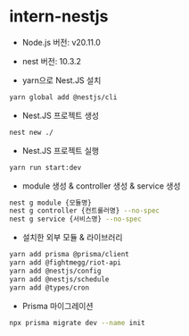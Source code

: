 # intern-nestjs

- Node.js 버전: v20.11.0
- nest 버전: 10.3.2

- yarn으로 Nest.JS 설치
```bash
yarn global add @nestjs/cli
```

- Nest.JS 프로젝트 생성
```bash
nest new ./
```

- Nest.JS 프로젝트 실행
```bash
yarn run start:dev
```

- module 생성 & controller 생성 & service 생성
```bash
nest g module {모듈명}
nest g controller {컨트롤러명} --no-spec
nest g service {서비스명} --no-spec
```

- 설치한 외부 모듈 & 라이브러리
```bash
yarn add prisma @prisma/client
yarn add @fightmegg/riot-api
yarn add @nestjs/config
yarn add @nestjs/schedule
yarn add @types/cron
```

- Prisma 마이그레이션
```bash
npx prisma migrate dev --name init
```